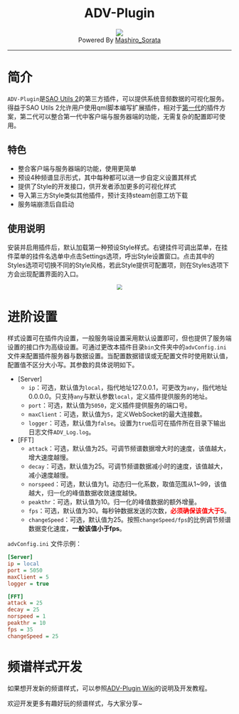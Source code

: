 <div align="center"><h1>ADV-Plugin</h1></div>
<div align="center"><img src="https://p.qlogo.cn/zc_icon/0/0afa95dfc4850ec9539eb0800b61a15016277179577515/0.png"></div>
<div align="center">Powered By <a href="http://mashiros.top">Mashiro_Sorata</a></div>

---

# 简介

`ADV-Plugin`是[SAO Utils 2](http://sao.gpbeta.com/)的第三方插件，可以提供系统音频数据的可视化服务。
得益于SAO Utils 2允许用户使用qml脚本编写扩展插件，相对于[第一代](https://github.com/Mashiro-Sorata/AudioDVServer-Plugin)的插件方案，第二代可以整合第一代中客户端与服务器端的功能，无需复杂的配置即可使用。

## 特色
* 整合客户端与服务器端的功能，使用更简单
* 预设4种频谱显示形式，其中每种都可以进一步自定义设置其样式
* 提供了Style的开发接口，供开发者添加更多的可视化样式
* 导入第三方Style类似其他插件，预计支持steam创意工坊下载
* 服务端崩溃后自启动

## 使用说明

安装并启用插件后，默认加载第一种预设Style样式。右键挂件可调出菜单，在挂件菜单的挂件名选单中点击Settings选项，呼出Style设置窗口。点击其中的Styles选项可切换不同的Style风格，若此Style提供可配置项，则在Styles选项下方会出现配置界面的入口。

<div align="center"><img src="https://p.qlogo.cn/zc_icon/0/5c7aacc6a0ddcb889bdacabdbf3a466716282394846386/0.png" style="zoom:80%;" /></div>

# 进阶设置

样式设置可在插件内设置，一般服务端设置采用默认设置即可，但也提供了服务端设置的接口作为高级设置。可通过更改本插件目录`bin`文件夹中的`advConfig.ini`文件来配置插件服务器与数据设置。当配置数据错误或无配置文件时使用默认值，配置值不区分大小写。其参数的具体说明如下。

- [Server]
  - `ip`：可选，默认值为`local`，指代地址127.0.0.1，可更改为`any`，指代地址0.0.0.0。只支持`any`与默认参数`local`，定义插件提供服务的地址。
  - `port`：可选，默认值为`5050`，定义插件提供服务的端口号。
  - `maxClient`：可选，默认值为`5`，定义WebSocket的最大连接数。
  - `logger`：可选，默认值为`false`。设置为`true`后可在插件所在目录下输出日志文件`ADV_Log.log`。
- [FFT]
  - `attack`：可选，默认值为25。可调节频谱数据增大时的速度，该值越大，增大速度越慢。
  - `decay`：可选，默认值为25。可调节频谱数据减小时的速度，该值越大，减小速度越慢。
  - `norspeed`：可选，默认值为1。动态归一化系数，取值范围从1~99，该值越大，归一化的峰值数据收敛速度越快。
  - `peakthr`：可选，默认值为10。归一化的峰值数据的额外增量。
  - `fps`：可选，默认值为30。每秒钟数据发送的次数，**<font color='red'>必须确保该值大于5</font>**。
  - `changeSpeed`：可选，默认值为25。按照`changeSpeed/fps`的比例调节频谱数据变化速度，**一般该值小于fps**。


`advConfig.ini` 文件示例：
```ini
[Server]
ip = local
port = 5050
maxClient = 5
logger = true

[FFT]
attack = 25
decay = 25
norspeed = 1
peakthr = 10
fps = 35
changeSpeed = 25
```

# 频谱样式开发

如果想开发新的频谱样式，可以参照[ADV-Plugin Wiki](https://github.com/Mashiro-Sorata/ADV-Plugin/wiki)的说明及开发教程。

欢迎开发更多有趣好玩的频谱样式，与大家分享~

